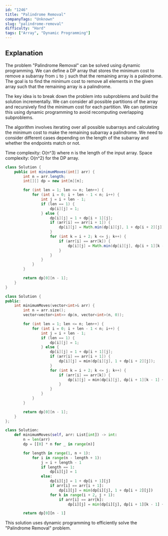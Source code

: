 ```yaml
---
id: "1246"
title: "Palindrome Removal"
companyTags: "Unknown"
slug: "palindrome-removal"
difficulty: "Hard"
tags: ["Array", "Dynamic Programming"]
---
```


## Explanation

The problem "Palindrome Removal" can be solved using dynamic programming. We can define a DP array that stores the minimum cost to remove a subarray from `i` to `j` such that the remaining array is a palindrome. The goal is to find the minimum cost to remove all elements in the given array such that the remaining array is a palindrome.

The key idea is to break down the problem into subproblems and build the solution incrementally. We can consider all possible partitions of the array and recursively find the minimum cost for each partition. We can optimize this using dynamic programming to avoid recomputing overlapping subproblems.

The algorithm involves iterating over all possible subarrays and calculating the minimum cost to make the remaining subarray a palindrome. We need to consider different cases depending on the length of the subarray and whether the endpoints match or not.

Time complexity: O(n^3) where n is the length of the input array.
Space complexity: O(n^2) for the DP array.
```java
class Solution {
    public int minimumMoves(int[] arr) {
        int n = arr.length;
        int[][] dp = new int[n][n];

        for (int len = 1; len <= n; len++) {
            for (int i = 0; i + len - 1 < n; i++) {
                int j = i + len - 1;
                if (len == 1) {
                    dp[i][j] = 1;
                } else {
                    dp[i][j] = 1 + dp[i + 1][j];
                    if (arr[i] == arr[i + 1]) {
                        dp[i][j] = Math.min(dp[i][j], 1 + dp[i + 2][j]);
                    }
                    for (int k = i + 2; k <= j; k++) {
                        if (arr[i] == arr[k]) {
                            dp[i][j] = Math.min(dp[i][j], dp[i + 1][k - 1] + dp[k + 1][j]);
                        }
                    }
                }
            }
        }

        return dp[0][n - 1];
    }
}
```

```cpp
class Solution {
public:
    int minimumMoves(vector<int>& arr) {
        int n = arr.size();
        vector<vector<int>> dp(n, vector<int>(n, 0));

        for (int len = 1; len <= n; len++) {
            for (int i = 0; i + len - 1 < n; i++) {
                int j = i + len - 1;
                if (len == 1) {
                    dp[i][j] = 1;
                } else {
                    dp[i][j] = 1 + dp[i + 1][j];
                    if (arr[i] == arr[i + 1]) {
                        dp[i][j] = min(dp[i][j], 1 + dp[i + 2][j]);
                    }
                    for (int k = i + 2; k <= j; k++) {
                        if (arr[i] == arr[k]) {
                            dp[i][j] = min(dp[i][j], dp[i + 1][k - 1] + dp[k + 1][j]);
                        }
                    }
                }
            }
        }

        return dp[0][n - 1];
    }
};
```

```python
class Solution:
    def minimumMoves(self, arr: List[int]) -> int:
        n = len(arr)
        dp = [[0] * n for _ in range(n)]

        for length in range(1, n + 1):
            for i in range(n - length + 1):
                j = i + length - 1
                if length == 1:
                    dp[i][j] = 1
                else:
                    dp[i][j] = 1 + dp[i + 1][j]
                    if arr[i] == arr[i + 1]:
                        dp[i][j] = min(dp[i][j], 1 + dp[i + 2][j])
                    for k in range(i + 2, j + 1):
                        if arr[i] == arr[k]:
                            dp[i][j] = min(dp[i][j], dp[i + 1][k - 1] + dp[k + 1][j])

        return dp[0][n - 1]
```

This solution uses dynamic programming to efficiently solve the "Palindrome Removal" problem.